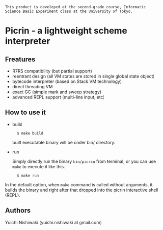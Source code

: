
	This product is developed at the second-grade course, Informatic Science Basic Experiment class at the University of Tokyo.

# Picrin - a lightweight scheme interpreter

## Freatures

- R7RS compatibility (but partial support)
- reentrant design (all VM states are stored in single global state object)
- bytecode interpreter (based on Stack VM technology)
- direct threading VM
- exact GC (simple mark and sweep strategy)
- advanced REPL support (multi-line input, etc)

## How to use it

- build

		$ make build

	built executable binary will be under bin/ directory.

- run

	Simply directly run the binary `bin/picrin` from terminal, or you can use `make` to execute it like this.

		$ make run
	
In the default option, when `make` command is called without arguments, it builds the binary and right after that dropped into the picrin interactive shell (REPL).

## Authors

Yuichi Nishiwaki (yuichi.nishiwaki at gmail.com)
